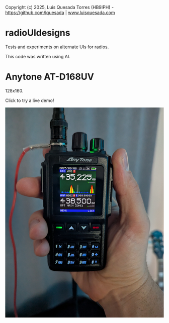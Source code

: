 Copyright (c) 2025, Luis Quesada Torres (HB9IPH) - https://github.com/lquesada | www.luisquesada.com

# radioUIdesigns

Tests and experiments on alternate UIs for radios.

This code was written using AI.

# Anytone AT-D168UV

128x160.

Click to try a live demo!

[![Anytone AT-D168UV](anytone_atd168uv_1.jpg)](anytone_atd168uv_1.html)
